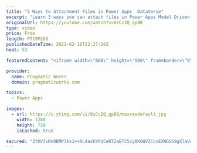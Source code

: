 ```yaml
---
title: "3 Ways to Attachment Files in Power Apps  DataVerse"
excerpt: "Learn 3 ways you can attach files in Power Apps Model Driven Apps and eventually Portals. In this video, Brian shows you how to use the File Data Type, use notes or link to a SharePoint document library in the Dataverse."
originalUrl: https://youtube.com/watch?v=8zCcIQ_gpB8
type: video
price: Free
length: PT19M16S
publishedDateTime: 2021-02-16T22:27:20Z
heat: 53

featuredContent: "<iframe width=\"800\" height=\"500\" frameborder=\"0\" src=\"https://www.youtube.com/embed/8zCcIQ_gpB8\" allow=\"accelerometer; autoplay; encrypted-media; gyroscope; picture-in-picture\" allowfullscreen></iframe>"

provider:
  name: Progmatic Works
  domain: pragmaticworks.com

topics:
  - Power Apps

images:
  - url: https://i.ytimg.com/vi/8zCcIQ_gpB8/maxresdefault.jpg
    width: 1280
    height: 720
    isCached: true

secured: "ZtKV3vMnOBMP3ks1++RL4axKYPdCeRT2aETC5cy8K6WV2CcvEXNGS69gXlaVcf83dOHiOk8RJh+iEguxh+mokVuCFS2Rk+VN7vNaTMq2z6wm6M/Uquzk70N6RGtp9d2lvG5e2x1R91M/s51yLuH8AGouw6xmMjION0C/6F+wPr7Yymfkocv1/EZpeX9wjDbnffeLKiaLO/Zg+LQav72rM05+WrLce4mu2JA+s340IxDqlrz95ZfbSzLn1ukBEw/JZ+hZgQ3D3Qh6ZlTNsYiqReUy8pjbZFbfmKtNPlEr3s2YkRJFR0lId53l+IIU5/0wjIy0uWVXJK8O7lKSVO4Bvhb+ztbIRMGoKpy6fesRPFp2f1SRmeZ85vwbGRYpHwg+WOPm2eH7uJH9Pn/DLRcfFA==;YtexRjpIAVuyzvWfX1p9XA=="
---
```



